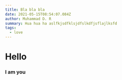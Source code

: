 ```yaml
---
title: Bla bla bla
date: 2021-05-15T08:54:07.084Z
author: Muhammad D. R
summary: Hua hua ha aslfkjsdfklsjdfslkdfjsflajlksfd
tags:
  - love
---
```

# Hello 
### I am you